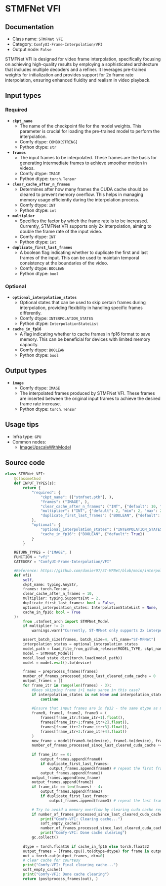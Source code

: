 # STMFNet VFI
## Documentation
- Class name: `STMFNet VFI`
- Category: `ComfyUI-Frame-Interpolation/VFI`
- Output node: `False`

STMFNet VFI is designed for video frame interpolation, specifically focusing on achieving high-quality results by employing a sophisticated architecture that includes multiple decoders and a refiner. It leverages pre-trained weights for initialization and provides support for 2x frame rate interpolation, ensuring enhanced fluidity and realism in video playback.
## Input types
### Required
- **`ckpt_name`**
    - The name of the checkpoint file for the model weights. This parameter is crucial for loading the pre-trained model to perform the interpolation.
    - Comfy dtype: `COMBO[STRING]`
    - Python dtype: `str`
- **`frames`**
    - The input frames to be interpolated. These frames are the basis for generating intermediate frames to achieve smoother motion in videos.
    - Comfy dtype: `IMAGE`
    - Python dtype: `torch.Tensor`
- **`clear_cache_after_n_frames`**
    - Determines after how many frames the CUDA cache should be cleared to prevent memory overflow. This helps in managing memory usage efficiently during the interpolation process.
    - Comfy dtype: `INT`
    - Python dtype: `int`
- **`multiplier`**
    - Specifies the factor by which the frame rate is to be increased. Currently, STMFNet VFI supports only 2x interpolation, aiming to double the frame rate of the input video.
    - Comfy dtype: `INT`
    - Python dtype: `int`
- **`duplicate_first_last_frames`**
    - A boolean flag indicating whether to duplicate the first and last frames of the input. This can be used to maintain temporal consistency at the boundaries of the video.
    - Comfy dtype: `BOOLEAN`
    - Python dtype: `bool`
### Optional
- **`optional_interpolation_states`**
    - Optional states that can be used to skip certain frames during interpolation, providing flexibility in handling specific frames differently.
    - Comfy dtype: `INTERPOLATION_STATES`
    - Python dtype: `InterpolationStateList`
- **`cache_in_fp16`**
    - A flag indicating whether to cache frames in fp16 format to save memory. This can be beneficial for devices with limited memory capacity.
    - Comfy dtype: `BOOLEAN`
    - Python dtype: `bool`
## Output types
- **`image`**
    - Comfy dtype: `IMAGE`
    - The interpolated frames produced by STMFNet VFI. These frames are inserted between the original input frames to achieve the desired frame rate increase.
    - Python dtype: `torch.Tensor`
## Usage tips
- Infra type: `GPU`
- Common nodes:
    - [ImageUpscaleWithModel](../../Comfy/Nodes/ImageUpscaleWithModel.md)



## Source code
```python
class STMFNet_VFI:
    @classmethod
    def INPUT_TYPES(s):
        return {
            "required": {
                "ckpt_name": (["stmfnet.pth"], ),
                "frames": ("IMAGE", ),
                "clear_cache_after_n_frames": ("INT", {"default": 10, "min": 1, "max": 1000}),
                "multiplier": ("INT", {"default": 2, "min": 2, "max": 2}), #TODO: Implement recursively invoking interpolator for multi-frame interpolation
                "duplicate_first_last_frames": ("BOOLEAN", {"default": False})
            },
            "optional": {
                "optional_interpolation_states": ("INTERPOLATION_STATES", ),
                "cache_in_fp16": ("BOOLEAN", {"default": True})
            }
        }
    
    RETURN_TYPES = ("IMAGE", )
    FUNCTION = "vfi"
    CATEGORY = "ComfyUI-Frame-Interpolation/VFI"        

    #Reference: https://github.com/danier97/ST-MFNet/blob/main/interpolate_yuv.py#L93
    def vfi(
        self,
        ckpt_name: typing.AnyStr,
        frames: torch.Tensor,
        clear_cache_after_n_frames = 10,
        multiplier: typing.SupportsInt = 2,
        duplicate_first_last_frames: bool = False,
        optional_interpolation_states: InterpolationStateList = None,
        cache_in_fp16: bool = True
    ):
        from .stmfnet_arch import STMFNet_Model
        if multiplier != 2:
            warnings.warn("Currently, ST-MFNet only supports 2x interpolation. The process will continue but please set multiplier=2 afterward")

        assert_batch_size(frames, batch_size=4, vfi_name="ST-MFNet")
        interpolation_states = optional_interpolation_states
        model_path = load_file_from_github_release(MODEL_TYPE, ckpt_name)
        model = STMFNet_Model()
        model.load_state_dict(torch.load(model_path))
        model = model.eval().to(device)

        frames = preprocess_frames(frames)
        number_of_frames_processed_since_last_cleared_cuda_cache = 0
        output_frames = []
        for frame_itr in range(len(frames) - 3):
            #Does skipping frame i+1 make sanse in this case?
            if interpolation_states is not None and interpolation_states.is_frame_skipped(frame_itr) and interpolation_states.is_frame_skipped(frame_itr + 1):
                continue
            
            #Ensure that input frames are in fp32 - the same dtype as model
            frame0, frame1, frame2, frame3 = (
                frames[frame_itr:frame_itr+1].float(),
                frames[frame_itr+1:frame_itr+2].float(), 
                frames[frame_itr+2:frame_itr+3].float(), 
                frames[frame_itr+3:frame_itr+4].float()
            )
            new_frame = model(frame0.to(device), frame1.to(device), frame2.to(device), frame3.to(device)).detach().cpu()
            number_of_frames_processed_since_last_cleared_cuda_cache += 2
            
            if frame_itr == 0:
                output_frames.append(frame0)
                if duplicate_first_last_frames:
                    output_frames.append(frame0) # repeat the first frame
                output_frames.append(frame1)
            output_frames.append(new_frame)
            output_frames.append(frame2)
            if frame_itr == len(frames) - 4:
                output_frames.append(frame3)
                if duplicate_first_last_frames:
                    output_frames.append(frame3) # repeat the last frame

            # Try to avoid a memory overflow by clearing cuda cache regularly
            if number_of_frames_processed_since_last_cleared_cuda_cache >= clear_cache_after_n_frames:
                print("Comfy-VFI: Clearing cache...")
                soft_empty_cache()
                number_of_frames_processed_since_last_cleared_cuda_cache = 0
                print("Comfy-VFI: Done cache clearing")
            gc.collect()
        
        dtype = torch.float16 if cache_in_fp16 else torch.float32
        output_frames = [frame.cpu().to(dtype=dtype) for frame in output_frames] #Ensure all frames are in cpu
        out = torch.cat(output_frames, dim=0)
        # clear cache for courtesy
        print("Comfy-VFI: Final clearing cache...")
        soft_empty_cache()
        print("Comfy-VFI: Done cache clearing")
        return (postprocess_frames(out), )

```

